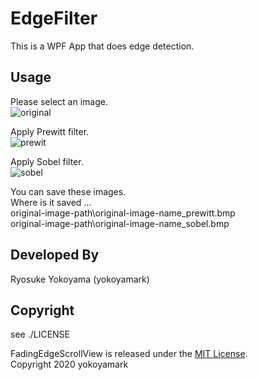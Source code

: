 # EdgeFilter
This is a WPF App that does edge detection.

## Usage
Please select an image.  
![original](https://user-images.githubusercontent.com/33349972/111337644-9877ec80-86b9-11eb-8f2e-6cf2d5949bec.PNG)  

Apply Prewitt filter.  
![prewit](https://user-images.githubusercontent.com/33349972/111337669-9e6dcd80-86b9-11eb-9dbe-892f4f11c15b.PNG)  

Apply Sobel filter.  
![sobel](https://user-images.githubusercontent.com/33349972/111337817-be9d8c80-86b9-11eb-8334-f5012af90b69.PNG)  

You can save these images.  
Where is it saved ...  
original-image-path\original-image-name_prewitt.bmp  
original-image-path\original-image-name_sobel.bmp  

## Developed By
Ryosuke Yokoyama (yokoyamark)  

## Copyright
see ./LICENSE

FadingEdgeScrollView is released under the [MIT License](https://github.com/yokoyamark/EdgeFilter/blob/main/LICENSE).  
Copyright 2020 yokoyamark  
